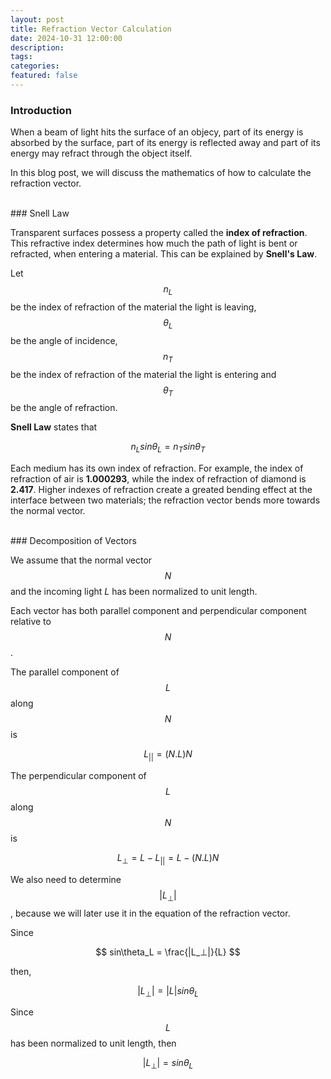 ```yaml
---
layout: post
title: Refraction Vector Calculation
date: 2024-10-31 12:00:00
description:
tags:
categories:
featured: false
---
```


### Introduction <br>

When a beam of light hits the surface of an objecy, part of its energy is absorbed by the surface, part of its energy is reflected away and part of its energy may refract through the object itself. 

In this blog post, we will discuss the mathematics of how to calculate the refraction vector. 

<br> 
### Snell Law <br>

Transparent surfaces possess a property called the **index of refraction**. This refractive index determines how much the path of light is bent or refracted, when entering a material. This can be explained by **Snell's Law**. 

Let $$n_L$$ be the index of refraction of the material the light is leaving, $$\theta_L$$ be the angle of incidence, $$n_T$$ be the index of refraction of the material the light is entering and $$\theta_T$$ be the angle of refraction. 

**Snell Law** states that

$$
n_L sin \theta_L = n_T sin \theta_T
$$

Each medium has its own index of refraction. For example, the index of refraction of air is **1.000293**, while the index of refraction of diamond is **2.417**. Higher indexes of refraction create a greated bending effect at the interface between two materials; the refraction vector bends more towards the normal vector. 

<br> 
### Decomposition of Vectors<br> 

We assume that the normal vector $$N$$ and the incoming light $L$ has been normalized to unit length. 

Each vector has both parallel component and perpendicular component relative to $$N$$. 
  
The parallel component of $$L$$ along $$N$$ is 

$$
L_{||} = (N.L)N
$$

The perpendicular component of $$L$$ along $$N$$ is 

$$
L_⊥ = L - L_{||} = L - (N.L)N
$$

We also need to determine $$|L_⊥|$$ , because we will later use it in the equation of the refraction vector. 

Since 

$$
sin\theta_L = \frac{|L_⊥|}{L}
$$ 

then, 

$$
|L_⊥| = |L| sin \theta_L
$$

Since $$L$$ has been normalized to unit length, then 

$$
|L_⊥| = sin\theta_L
$$
